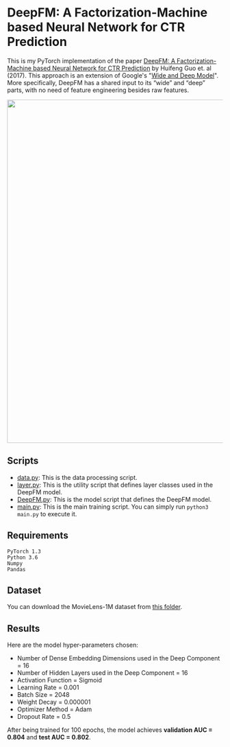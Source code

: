 # DeepFM: A Factorization-Machine based Neural Network for CTR Prediction

This is my PyTorch implementation of the paper [DeepFM: A Factorization-Machine based Neural Network for CTR Prediction](https://arxiv.org/pdf/1703.04247.pdf) by Huifeng Guo et. al (2017).
This approach is an extension of Google's "[Wide and Deep Model](https://github.com/khanhnamle1994/transfer-rec/tree/master/Multilayer-Perceptron-Experiments/Wide-and-Deep-PyTorch)".
More specifically, DeepFM has a shared input to its “wide” and “deep” parts, with no need of feature engineering besides raw features.

<img src="https://github.com/khanhnamle1994/transfer-rec/blob/master/Multilayer-Perceptron-Experiments/DeepFM-PyTorch/pics/Figure1.png" width="800">

## Scripts
* [data.py](https://github.com/khanhnamle1994/transfer-rec/blob/master/Multilayer-Perceptron-Experiments/DeepFM-PyTorch/data.py): This is the data processing script.
* [layer.py](https://github.com/khanhnamle1994/transfer-rec/blob/master/Multilayer-Perceptron-Experiments/DeepFM-PyTorch/layer.py): This is the utility script that defines layer classes used in the DeepFM model.
* [DeepFM.py](https://github.com/khanhnamle1994/transfer-rec/blob/master/Multilayer-Perceptron-Experiments/DeepFM-PyTorch/DeepFM.py): This is the model script that defines the DeepFM model.
* [main.py](https://github.com/khanhnamle1994/transfer-rec/blob/master/Multilayer-Perceptron-Experiments/DeepFM-PyTorch/main.py): This is the main training script. You can simply run `python3 main.py` to execute it.

## Requirements

```
PyTorch 1.3
Python 3.6
Numpy
Pandas
```

## Dataset
You can download the MovieLens-1M dataset from [this folder](https://github.com/khanhnamle1994/transfer-rec/tree/master/ml-1m).

## Results
Here are the model hyper-parameters chosen:
- Number of Dense Embedding Dimensions used in the Deep Component = 16
- Number of Hidden Layers used in the Deep Component = 16
- Activation Function = Sigmoid
- Learning Rate = 0.001
- Batch Size = 2048
- Weight Decay = 0.000001
- Optimizer Method = Adam
- Dropout Rate = 0.5

After being trained for 100 epochs, the model achieves **validation AUC = 0.804** and **test AUC = 0.802**.
